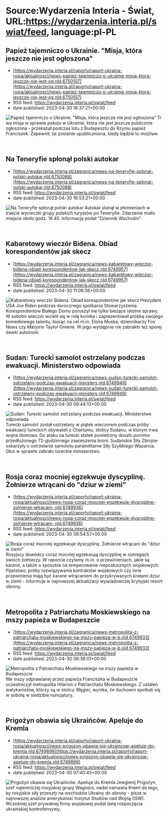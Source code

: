 # Source:Wydarzenia Interia - Świat, URL:https://wydarzenia.interia.pl/swiat/feed, language:pl-PL

## Papież tajemniczo o Ukrainie. "Misja, która jeszcze nie jest ogłoszona"
 - [https://wydarzenia.interia.pl/raporty/raport-ukraina-rosja/aktualnosci/news-papiez-tajemniczo-o-ukrainie-misja-ktora-jeszcze-nie-jest-og,nId,6750107](https://wydarzenia.interia.pl/raporty/raport-ukraina-rosja/aktualnosci/news-papiez-tajemniczo-o-ukrainie-misja-ktora-jeszcze-nie-jest-og,nId,6750107)
 - RSS feed: https://wydarzenia.interia.pl/swiat/feed
 - date published: 2023-04-30 18:37:21+00:00

<p><a href="https://wydarzenia.interia.pl/raporty/raport-ukraina-rosja/aktualnosci/news-papiez-tajemniczo-o-ukrainie-misja-ktora-jeszcze-nie-jest-og,nId,6750107"><img align="left" alt="Papież tajemniczo o Ukrainie. &quot;Misja, która jeszcze nie jest ogłoszona&quot;" src="https://i.iplsc.com/papiez-tajemniczo-o-ukrainie-misja-ktora-jeszcze-nie-jest-og/000H3G5NE3BBK0BJ-C321.jpg" /></a>Trwa misja w sprawie pokoju w Ukrainie, która nie jest jeszcze publicznie ogłoszona - przekazał podczas lotu z Budapesztu do Rzymu papież Franciszek. Zapewnił, że zostanie upubliczniona, kiedy będzie to możliwe.

</p><br clear="all" />

## Na Teneryfie spłonął polski autokar
 - [https://wydarzenia.interia.pl/zagranica/news-na-teneryfie-splonal-polski-autokar,nId,6750088](https://wydarzenia.interia.pl/zagranica/news-na-teneryfie-splonal-polski-autokar,nId,6750088)
 - RSS feed: https://wydarzenia.interia.pl/swiat/feed
 - date published: 2023-04-30 16:53:21+00:00

<p><a href="https://wydarzenia.interia.pl/zagranica/news-na-teneryfie-splonal-polski-autokar,nId,6750088"><img align="left" alt="Na Teneryfie spłonął polski autokar" src="https://i.iplsc.com/na-teneryfie-splonal-polski-autokar/000FZ899M2IC99HN-C321.jpg" /></a>Autokar stanął w płomieniach w trakcie wycieczki grupy polskich turystów po Teneryfie. Zdarzenie miało miejsce około godz. 16.45. Informację podał &quot;Dziennik Wschodni&quot;. </p><br clear="all" />

## Kabaretowy wieczór Bidena. Obiad korespondentów jak skecz
 - [https://wydarzenia.interia.pl/zagranica/news-kabaretowy-wieczor-bidena-obiad-korespondentow-jak-skecz,nId,6749957](https://wydarzenia.interia.pl/zagranica/news-kabaretowy-wieczor-bidena-obiad-korespondentow-jak-skecz,nId,6749957)
 - RSS feed: https://wydarzenia.interia.pl/swiat/feed
 - date published: 2023-04-30 11:06:56+00:00

<p><a href="https://wydarzenia.interia.pl/zagranica/news-kabaretowy-wieczor-bidena-obiad-korespondentow-jak-skecz,nId,6749957"><img align="left" alt="Kabaretowy wieczór Bidena. Obiad korespondentów jak skecz" src="https://i.iplsc.com/kabaretowy-wieczor-bidena-obiad-korespondentow-jak-skecz/000H3EGAKNKX1BIO-C321.jpg" /></a>Prezydent USA Joe Biden podczas dorocznego spotkania Stowarzyszenia Korespondentów Białego Domu poruszył nie tylko bieżące istotne sprawy. W sobotni wieczór wcielił się w rolę komika i zaprezentował próbkę swojego komediowego talentu, biorąc na cel m.in. Elona Muska, dziennikarzy Fox News czy Marjorie Taylor Greene. W jego występnie nie zabrakło też sporej dawki autoironii. </p><br clear="all" />

## Sudan: Turecki samolot ostrzelany podczas ewakuacji. Ministerstwo odpowiada
 - [https://wydarzenia.interia.pl/zagranica/news-sudan-turecki-samolot-ostrzelany-podczas-ewakuacji-ministers,nId,6749949](https://wydarzenia.interia.pl/zagranica/news-sudan-turecki-samolot-ostrzelany-podczas-ewakuacji-ministers,nId,6749949)
 - RSS feed: https://wydarzenia.interia.pl/swiat/feed
 - date published: 2023-04-30 09:44:13+00:00

<p><a href="https://wydarzenia.interia.pl/zagranica/news-sudan-turecki-samolot-ostrzelany-podczas-ewakuacji-ministers,nId,6749949"><img align="left" alt="Sudan: Turecki samolot ostrzelany podczas ewakuacji. Ministerstwo odpowiada" src="https://i.iplsc.com/sudan-turecki-samolot-ostrzelany-podczas-ewakuacji-ministers/000H3EAS60ILFEPC-C321.jpg" /></a>Turecki samolot został ostrzelany w piątek wieczorem podczas próby ewakuacji tureckich obywateli z Chartumu, stolicy Sudanu, w którym trwa wojna domowa. Do ataku na turecki statek powietrzny doszło pomimo przedłużonego 72-godzinnego zawieszenia broni. Sudańskie Siły Zbrojne oskarżyły o ostrzelanie samolotu paramilitarne Siły Szybkiego Wsparcia. Głos w sprawie zabrało tureckie ministerstwo.</p><br clear="all" />

## Rosja coraz mocniej egzekwuje dyscyplinę. Żołnierze wtrącani do "dziur w ziemi"
 - [https://wydarzenia.interia.pl/raporty/raport-ukraina-rosja/aktualnosci/news-rosja-coraz-mocniej-egzekwuje-dyscypline-zolnierze-wtracani-,nId,6749936](https://wydarzenia.interia.pl/raporty/raport-ukraina-rosja/aktualnosci/news-rosja-coraz-mocniej-egzekwuje-dyscypline-zolnierze-wtracani-,nId,6749936)
 - RSS feed: https://wydarzenia.interia.pl/swiat/feed
 - date published: 2023-04-30 08:54:57+00:00

<p><a href="https://wydarzenia.interia.pl/raporty/raport-ukraina-rosja/aktualnosci/news-rosja-coraz-mocniej-egzekwuje-dyscypline-zolnierze-wtracani-,nId,6749936"><img align="left" alt="Rosja coraz mocniej egzekwuje dyscyplinę. Żołnierze wtrącani do &quot;dziur w ziemi&quot;" src="https://i.iplsc.com/rosja-coraz-mocniej-egzekwuje-dyscypline-zolnierze-wtracani/000H3E69G8UKAQTX-C321.jpg" /></a>Rosyjscy dowódcy coraz mocniej egzekwują dyscyplinę w szeregach swoich żołnierzy. W raporcie czytamy m.in. o przewinieniach, jakie są karane, a także o sposobie na temperowanie nieposłusznych wojskowych. Pijaństwo, próby rozwiązywania kontraktów wojskowych czy inne przewinienia mają być karane wtrącaniem do przykrywanych kratami dziur w ziemi - informuje w najnowszej aktualizacji wywiadowczej brytyjski resort obrony.</p><br clear="all" />

## Metropolita z Patriarchatu Moskiewskiego na mszy papieża w Budapeszcie
 - [https://wydarzenia.interia.pl/zagranica/news-metropolita-z-patriarchatu-moskiewskiego-na-mszy-papieza-w-b,nId,6749933](https://wydarzenia.interia.pl/zagranica/news-metropolita-z-patriarchatu-moskiewskiego-na-mszy-papieza-w-b,nId,6749933)
 - RSS feed: https://wydarzenia.interia.pl/swiat/feed
 - date published: 2023-04-30 08:38:01+00:00

<p><a href="https://wydarzenia.interia.pl/zagranica/news-metropolita-z-patriarchatu-moskiewskiego-na-mszy-papieza-w-b,nId,6749933"><img align="left" alt="Metropolita z Patriarchatu Moskiewskiego na mszy papieża w Budapeszcie" src="https://i.iplsc.com/metropolita-z-patriarchatu-moskiewskiego-na-mszy-papieza-w-b/000H3E463A7559UI-C321.jpg" /></a>We mszy odprawianej przez papieża Franciszka w Budapeszcie uczestniczył metropolita Hilarion z Patriarchatu Moskiewskiego. Z ustaleń watykanistów, którzy są w stolicy Węgier, wynika, że duchowni spotkali się w sobotę w siedzibie nuncjatury.</p><br clear="all" />

## Prigożyn obawia się Ukraińców. Apeluje do Kremla
 - [https://wydarzenia.interia.pl/raporty/raport-ukraina-rosja/aktualnosci/news-prigozyn-obawia-sie-ukraincow-apeluje-do-kremla,nId,6749899](https://wydarzenia.interia.pl/raporty/raport-ukraina-rosja/aktualnosci/news-prigozyn-obawia-sie-ukraincow-apeluje-do-kremla,nId,6749899)
 - RSS feed: https://wydarzenia.interia.pl/swiat/feed
 - date published: 2023-04-30 07:40:45+00:00

<p><a href="https://wydarzenia.interia.pl/raporty/raport-ukraina-rosja/aktualnosci/news-prigozyn-obawia-sie-ukraincow-apeluje-do-kremla,nId,6749899"><img align="left" alt="Prigożyn obawia się Ukraińców. Apeluje do Kremla" src="https://i.iplsc.com/prigozyn-obawia-sie-ukraincow-apeluje-do-kremla/000GLKVMOWJY9E7U-C321.jpg" /></a>Jewgienij Prigożyn, szef najemniczej rosyjskiej grupy Wagnera, nadal namawia Kreml do tego, by rosyjskie siły przeszły na wschodzie Ukrainy do obrony - pisze w najnowszej analizie amerykański Instytut Studiów nad Wojną (ISW). Wcześniej szef prywatnej firmy wojskowej podał datę rozpoczęcia ukraińskiej kontrofensywy.</p><br clear="all" />

